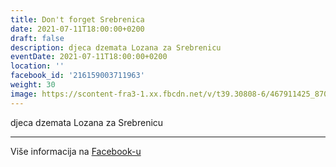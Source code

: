 ```yaml
---
title: Don't forget Srebrenica
date: 2021-07-11T18:00:00+0200
draft: false
description: djeca dzemata Lozana za Srebrenicu
eventDate: 2021-07-11T18:00:00+0200
location: ''
facebook_id: '216159003711963'
weight: 30
image: https://scontent-fra3-1.xx.fbcdn.net/v/t39.30808-6/467911425_8702124949883247_8451066247417132989_n.jpg?_nc_cat=103&ccb=1-7&_nc_sid=9e60e4&_nc_ohc=nGO-c_8eiLYQ7kNvwErOpKl&_nc_oc=AdnhDiRM6pOPQr_3ha_ITZHjTZfPHypf_didXFCQPh7NT0t5hXwTiPLleF-3poqGGHw&_nc_zt=23&_nc_ht=scontent-fra3-1.xx&edm=ABTKTjYEAAAA&_nc_gid=vmtT_NMK9BCtzZtpVyBUbw&_nc_tpa=Q5bMBQEN5ovWYhjDHxFZpdKyjwyXtVHh1V1rzRXihgpMYmIqzJjpOUCHT-BeLCn_hCZqmkD4FQp5yulVYg&oh=00_AfezhyLdIO_XND46nWOsd8ceFucy97v4J8QOfIh6fvSI-g&oe=69077159
---
```


djeca dzemata Lozana za Srebrenicu

---

Više informacija na [Facebook-u](https://facebook.com/events/216159003711963)